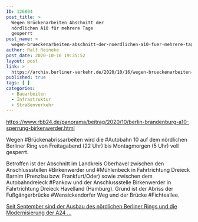 ```yaml
---
ID: 126804
post_title: >
  Wegen Brückenarbeiten Abschnitt der
  nördlichen A10 für mehrere Tage
  gesperrt
post_name: >
  wegen-brueckenarbeiten-abschnitt-der-noerdlichen-a10-fuer-mehrere-tage-gesperrt
author: Ralf Reineke
post_date: 2020-10-16 19:35:52
layout: post
link: >
  https://archiv.berliner-verkehr.de/2020/10/16/wegen-brueckenarbeiten-abschnitt-der-noerdlichen-a10-fuer-mehrere-tage-gesperrt/
published: true
tags: [ ]
categories:
  - Bauarbeiten
  - Infrastruktur
  - Straßenverkehr
---
```

https://www.rbb24.de/panorama/beitrag/2020/10/berlin-brandenburg-a10-sperrung-birkenwerder.html

Wegen #Brückenabrissarbeiten wird die #Autobahn 10 auf dem nördlichen Berliner Ring von Freitagabend (22 Uhr) bis Montagmorgen (5 Uhr) voll gesperrt.

Betroffen ist der Abschnitt im Landkreis Oberhavel zwischen den Anschlussstellen #Birkenwerder und #Mühlenbeck in Fahrtrichtung Dreieck Barnim (Prenzlau bzw. Frankfurt/Oder) sowie zwischen dem Autobahndreieck #Pankow und der Anschlussstelle Birkenwerder in Fahrtrichtung Dreieck Havelland (Hamburg). Grund ist der Abriss der Fußgängerbrücke #Wensickendorfer Weg und der Brücke #Fichteallee.

<a href="https://www.rbb24.de/panorama/beitrag/2020/10/berlin-brandenburg-a10-sperrung-birkenwerder.html">Seit September sind der Ausbau des nördlichen Berliner Rings und die Modernisierung der A24 ...</a>